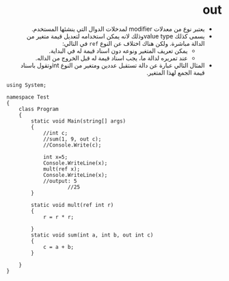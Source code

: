 <div dir="rtl">

# out

- يعتبر نوع من معدلات modifier لمدخلات الدوال التي ينشئها المستخدم. 
- يسمى كذلك  value typeوذلك لانه يمكن استخدامه لتعديل قيمة متغير من الدالة مباشرة. ولكن هناك اختلاف عن النوع `ref` في التالي:
 	- يمكن تعريف المتغير ونوعه دون اسناد قيمة له في البداية.
 	- عند تمريره لدالة ما، يجب اسناد قيمة له قبل الخروج من الداله.
- المثال التالي عبارة عن دالة تستقبل عددين ومتغير من النوع intوتقول باسناد قيمة الجمع لهذا المتغير.



<div dir="ltr" align =left>

``` 
using System;

namespace Test
{
    class Program
    {
        static void Main(string[] args)
        {
            //int c;
            //sum(1, 9, out c);
            //Console.Write(c);

            int x=5;
            Console.WriteLine(x);
            mult(ref x);
            Console.WriteLine(x);
            //output: 5
                    //25
        }

        static void mult(ref int r)
        {
            r = r * r;
            
        }
        static void sum(int a, int b, out int c)
        {
            c = a + b;
        }
       
    }
}
